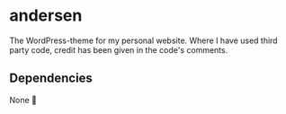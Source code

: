 # andersen
The WordPress-theme for my personal website. Where I have used third party code, credit has been given in the code's comments.

## Dependencies
None 🎉